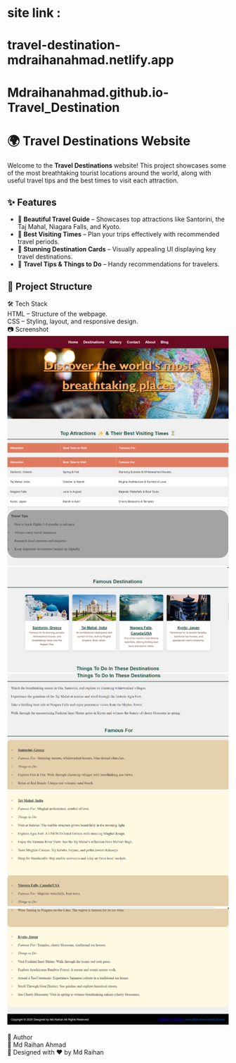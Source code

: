 # site link :
# travel-destination-mdraihanahmad.netlify.app
# Mdraihanahmad.github.io-Travel_Destination
# 🌍 Travel Destinations Website  <br>

Welcome to the **Travel Destinations** website! This project showcases some of the most breathtaking tourist locations around the world, along with useful travel tips and the best times to visit each attraction.  <br>

## ✨ Features  <br>
- 🌟 **Beautiful Travel Guide** – Showcases top attractions like Santorini, the Taj Mahal, Niagara Falls, and Kyoto.  <br>
- 📅 **Best Visiting Times** – Plan your trips effectively with recommended travel periods.  <br>
- 📸 **Stunning Destination Cards** – Visually appealing UI displaying key travel destinations. <br> 
- 📖 **Travel Tips & Things to Do** – Handy recommendations for travelers. <br>

## 📂 Project Structure  <br>
🛠️ Tech Stack<br>
HTML – Structure of the webpage.<br>
CSS – Styling, layout, and responsive design.<br>
📷 Screenshot<br>
![Home Screen](screenshots/screenshot1.png)<br>
![Travel Tips](screenshots/screenshot2.png)<br>
![Destination Cards](screenshots/screenshot3.png)<br>
![Best Visiting Times](screenshots/screenshot4.png)<br>
![Contact Us](screenshots/screenshot5.png)<br>
![About Us](screenshots/screenshot6.png)<br>
<br>
📝 Author<br>
👤 Md Raihan Ahmad<br>
📍 Designed with ❤️ by Md Raihan<br>